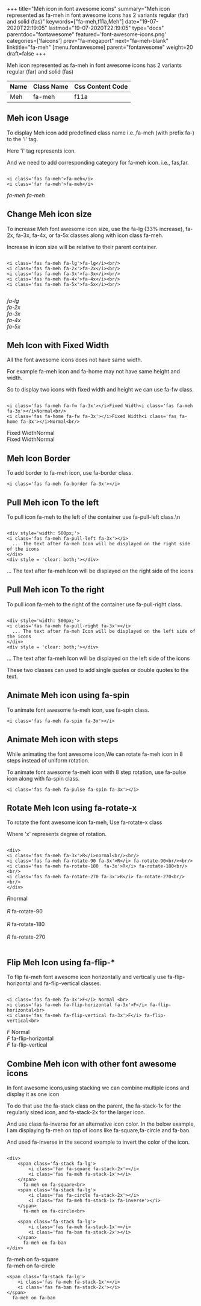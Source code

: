 +++
title="Meh icon in font awesome icons"
summary="Meh icon represented as fa-meh in font awesome icons has 2 variants regular (far) and solid (fas)"
keywords=["fa-meh,f11a,Meh"]
date="19-07-2020T22:19:05"
lastmod="19-07-2020T22:19:05"
type="docs"
parentdoc="fontawesome"
featured='font-awesome-icons.png'
categories=['faicons']
prev="fa-megaport"
next="fa-meh-blank"
linktitle="fa-meh"
[menu.fontawesome]
parent="fontawesome"
weight=20
draft=false
+++


Meh icon represented as fa-meh in font awesome icons has 2 variants regular (far) and solid (fas)

<div class='table-responsive'><table class='table'><thead><tr><th>Name</th><th>Class Name</th><th>Css Content Code</th></tr></thead><tbody><tr><td>Meh</td><td>fa-meh</td><td>f11a</td></tr></tbody></table></div>



## Meh icon Usage

To display Meh icon add predefined class name i.e.,fa-meh (with prefix fa-) to the 'i' tag.

Here 'i' tag represents icon.

And we need to add corresponding category for fa-meh icon. i.e., fas,far.


```

<i class='fas fa-meh'>fa-meh</i>
<i class='far fa-meh'>fa-meh</i>
```

<i class='fas fa-meh'>fa-meh</i>
<i class='far fa-meh'>fa-meh</i>




## Change Meh icon size
To increase Meh font awesome icon size, use the fa-lg (33% increase), fa-2x, fa-3x, fa-4x, or fa-5x classes along with icon class fa-meh.

Increase in icon size will be relative to their parent container. 

```

<i class='fas fa-meh fa-lg'>fa-lg</i><br/>
<i class='fas fa-meh fa-2x'>fa-2x</i><br/>
<i class='fas fa-meh fa-3x'>fa-3x</i><br/>
<i class='fas fa-meh fa-4x'>fa-4x</i><br/>
<i class='fas fa-meh fa-5x'>fa-5x</i><br/>
            
```

<i class='fas fa-meh fa-lg'>fa-lg</i><br/>
<i class='fas fa-meh fa-2x'>fa-2x</i><br/>
<i class='fas fa-meh fa-3x'>fa-3x</i><br/>
<i class='fas fa-meh fa-4x'>fa-4x</i><br/>
<i class='fas fa-meh fa-5x'>fa-5x</i><br/>
            



## Meh Icon with Fixed Width 

All the font awesome icons does not have same width.

For example fa-meh icon and fa-home may not have same height and width.

So to display two icons with fixed width and height we can use fa-fw class.


```

<i class='fas fa-meh fa-fw fa-3x'></i>Fixed Width<i class='fas fa-meh fa-3x'></i>Normal<br/>
<i class='fas fa-home fa-fw fa-3x'></i>Fixed Width<i class='fas fa-home fa-3x'></i>Normal<br/>
```

<i class='fas fa-meh fa-fw fa-3x'></i>Fixed Width<i class='fas fa-meh fa-3x'></i>Normal<br/>
<i class='fas fa-home fa-fw fa-3x'></i>Fixed Width<i class='fas fa-home fa-3x'></i>Normal<br/>



## Meh Icon Border 

To add border to fa-meh icon, use fa-border class.


```
<i class='fas fa-meh fa-border fa-3x'></i>

```
<i class='fas fa-meh fa-border fa-3x'></i>





## Pull Meh icon To the left

To pull icon fa-meh to the left of the container use fa-pull-left class.\n

```

<div style='width: 500px;'>
<i class='fas fa-meh fa-pull-left fa-3x'></i>
  ... The text after fa-meh Icon will be displayed on the right side of the icons
</div>
<div style = 'clear: both;'></div>
```

<div style='width: 500px;'>
<i class='fas fa-meh fa-pull-left fa-3x'></i>
  ... The text after fa-meh Icon will be displayed on the right side of the icons
</div>
<div style = 'clear: both;'></div>




## Pull Meh icon To the right
To pull icon fa-meh to the right of the container use fa-pull-right class.

```

<div style='width: 500px;'>
<i class='fas fa-meh fa-pull-right fa-3x'></i>
  ... The text after fa-meh Icon will be displayed on the left side of the icons
</div>
<div style = 'clear: both;'></div>
```

<div style='width: 500px;'>
<i class='fas fa-meh fa-pull-right fa-3x'></i>
  ... The text after fa-meh Icon will be displayed on the left side of the icons
</div>
<div style = 'clear: both;'></div>

These two classes can used to add single quotes or double quotes to the text.


## Animate Meh icon using fa-spin
To animate font awesome fa-meh icon, use fa-spin class.

```
<i class='fas fa-meh fa-spin fa-3x'></i>
```
<i class='fas fa-meh fa-spin fa-3x'></i>




## Animate Meh icon with steps
While animating the font awesome icon,We can rotate fa-meh icon in 8 steps instead of uniform rotation.

To animate font awesome fa-meh icon with 8 step rotation, use fa-pulse icon along with fa-spin class.


```
<i class='fas fa-meh fa-pulse fa-spin fa-3x'></i>

```
<i class='fas fa-meh fa-pulse fa-spin fa-3x'></i>





## Rotate Meh Icon using fa-rotate-x
To rotate the font awesome icon fa-meh, Use fa-rotate-x class

Where 'x' represents degree of rotation.


```

<div>
<i class='fas fa-meh fa-3x'>R</i>normal<br/><br/>
<i class='fas fa-meh fa-rotate-90 fa-3x'>R</i> fa-rotate-90<br/><br/> 
<i class='fas fa-meh fa-rotate-180  fa-3x'>R</i> fa-rotate-180<br/><br/> 
<i class='fas fa-meh fa-rotate-270 fa-3x'>R</i> fa-rotate-270<br/><br/>
</div>
```

<div>
<i class='fas fa-meh fa-3x'>R</i>normal<br/><br/>
<i class='fas fa-meh fa-rotate-90 fa-3x'>R</i> fa-rotate-90<br/><br/> 
<i class='fas fa-meh fa-rotate-180  fa-3x'>R</i> fa-rotate-180<br/><br/> 
<i class='fas fa-meh fa-rotate-270 fa-3x'>R</i> fa-rotate-270<br/><br/>
</div>




## Flip Meh Icon using fa-flip-*
To flip fa-meh font awesome icon horizontally and vertically use fa-flip-horizontal and fa-flip-vertical classes. 

```

<i class='fas fa-meh fa-3x'>F</i> Normal <br>
<i class='fas fa-meh fa-flip-horizontal fa-3x'>F</i> fa-flip-horizontal<br>
<i class='fas fa-meh fa-flip-vertical fa-3x'>F</i> fa-flip-vertical<br>
```

<i class='fas fa-meh fa-3x'>F</i> Normal <br>
<i class='fas fa-meh fa-flip-horizontal fa-3x'>F</i> fa-flip-horizontal<br>
<i class='fas fa-meh fa-flip-vertical fa-3x'>F</i> fa-flip-vertical<br>




## Combine Meh icon with other font awesome icons
In font awesome icons,using stacking we can combine multiple icons and display it as one icon 

To do that use the fa-stack class on the parent, the fa-stack-1x for the regularly sized icon, and fa-stack-2x for the larger icon.

And use class fa-inverse for an alternative icon color. 
In the below example, I am displaying fa-meh on top of icons like fa-square,fa-circle and fa-ban.

And used fa-inverse in the second example to invert the color of the icon.

```

<div>
    <span class='fa-stack fa-lg'>
        <i class='far fa-square fa-stack-2x'></i>
        <i class='fas fa-meh fa-stack-1x'></i>
    </span>
      fa-meh on fa-square<br>
    <span class='fa-stack fa-lg'>
        <i class='fas fa-circle fa-stack-2x'></i>
        <i class='fas fa-meh fa-stack-1x fa-inverse'></i>
    </span>
      fa-meh on fa-circle<br>

    <span class='fa-stack fa-lg'>
        <i class='fas fa-meh fa-stack-1x'></i>
        <i class='fas fa-ban fa-stack-2x'></i>
    </span>
      fa-meh on fa-ban
</div>
```

<div>
    <span class='fa-stack fa-lg'>
        <i class='far fa-square fa-stack-2x'></i>
        <i class='fas fa-meh fa-stack-1x'></i>
    </span>
      fa-meh on fa-square<br>
    <span class='fa-stack fa-lg'>
        <i class='fas fa-circle fa-stack-2x'></i>
        <i class='fas fa-meh fa-stack-1x fa-inverse'></i>
    </span>
      fa-meh on fa-circle<br>

    <span class='fa-stack fa-lg'>
        <i class='fas fa-meh fa-stack-1x'></i>
        <i class='fas fa-ban fa-stack-2x'></i>
    </span>
      fa-meh on fa-ban
</div>







